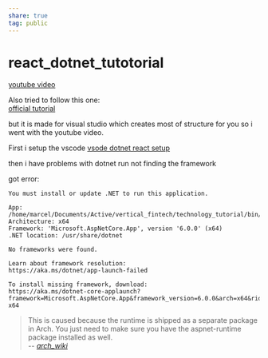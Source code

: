 ```yaml
---  
share: true  
tag: public  
---  
```

# react_dotnet_tutotorial  
[youtube video](https://www.youtube.com/watch?v=2Ayfi7OJhBI)  
  
  
Also tried to follow this one:  
[official tutorial](https://docs.microsoft.com/en-us/visualstudio/javascript/tutorial-asp-net-core-with-react?view=vs-2022)  
  
but it is made for visual studio which creates most of structure for you so i went with the youtube video.  
  
  
First i setup the vscode [vsode dotnet react setup](./vsode%20dotnet%20react%20setup.md)   
  
then i have problems with dotnet run not finding the framework  
  
got error:  
  
```  
You must install or update .NET to run this application.  
  
App: /home/marcel/Documents/Active/vertical_fintech/technology_tutorial/bin/Debug/net6.0/technology_tutorial  
Architecture: x64  
Framework: 'Microsoft.AspNetCore.App', version '6.0.0' (x64)  
.NET location: /usr/share/dotnet  
  
No frameworks were found.  
  
Learn about framework resolution:  
https://aka.ms/dotnet/app-launch-failed  
  
To install missing framework, download:  
https://aka.ms/dotnet-core-applaunch?framework=Microsoft.AspNetCore.App&framework_version=6.0.0&arch=x64&rid=arch-x64  
```  
  
  
  
> This is caused because the runtime is shipped as a separate package in Arch. You just need to make sure you have the aspnet-runtime package installed as well.   
> -- <cite>[arch_wiki](https://wiki.archlinux.org/title/.NET#It_was_not_possible_to_find_any_compatible_framework_version)</cite>  
  

